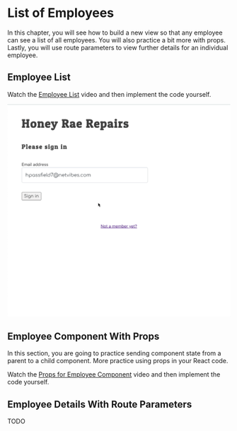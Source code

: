 # List of Employees

In this chapter, you will see how to build a new view so that any employee can see a list of all employees. You will also practice a bit more with props. Lastly, you will use route parameters to view further details for an individual employee.

## Employee List

Watch the [Employee List](https://watch.screencastify.com/v/7erLnxgQhGELatVfVvhY) video and then implement the code yourself.

<img src="./images/honey-rae-employee-list.gif" width="600px" alt="Animation showing how entering text into a search box filters tickets to ones whose description matches" />

## Employee Component With Props

In this section, you are going to practice sending component state from a parent to a child component. More practice using props in your React code.

Watch the [Props for  Employee Component](https://watch.screencastify.com/v/5cPG7B1egafRuw3365N1) video and then implement the code yourself.

## Employee Details With Route Parameters

TODO

